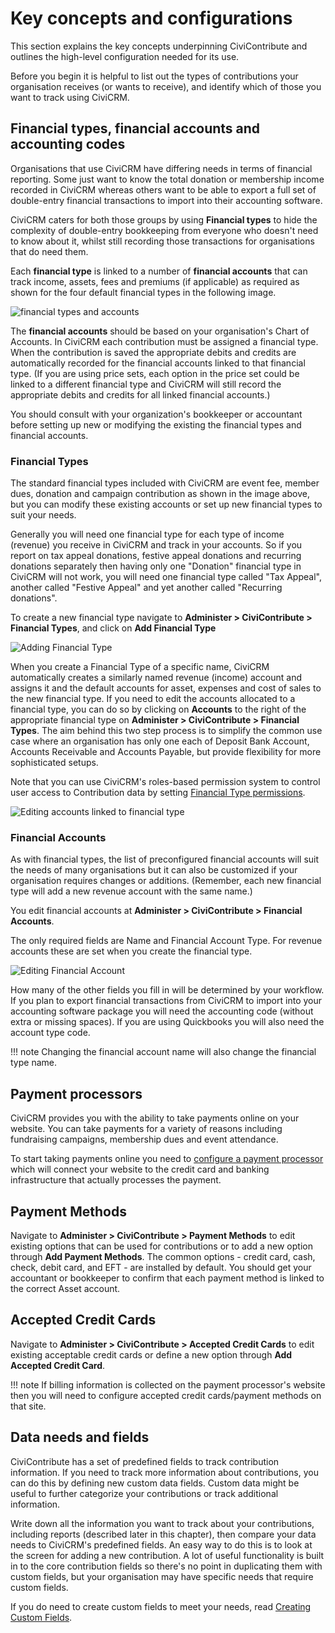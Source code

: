 # Key concepts and configurations

This section explains the key concepts underpinning CiviContribute and outlines
the high-level configuration needed for its use.

Before you begin it is helpful to list out the types of contributions your
organisation receives (or wants to receive), and identify which of those you
want to track using CiviCRM.

## Financial types, financial accounts and accounting codes

Organisations that use CiviCRM have differing needs in terms of financial
reporting.  Some just want to know the total donation or membership income
recorded in CiviCRM whereas others want to be able to export a full set of
double-entry financial transactions to import into their accounting software.

CiviCRM caters for both those groups by using **Financial types** to hide the
complexity of double-entry bookkeeping from everyone who doesn't need to know
about it, whilst still recording those transactions for organisations that do
need them.

Each **financial type** is linked to a number of **financial accounts** that
can track income, assets, fees and premiums (if applicable) as
required as shown for the four default financial types in the following image.


![financial types and accounts](/img/civicontribute-financial-types-and-accounts.png)


The **financial accounts** should be based on your organisation's
Chart of Accounts. In CiviCRM each contribution must be assigned a financial type.
When the contribution is saved the appropriate debits and credits are
automatically recorded for the financial accounts linked to that financial type.
(If you are using
price sets, each option in the price set could be linked to a different
financial type and CiviCRM will still record the appropriate debits and
credits for all linked financial accounts.)  

You should consult with your organization's bookkeeper or accountant before
setting up new or modifying the existing the financial types and financial
accounts.

### Financial Types

The standard financial types included with CiviCRM are event fee, member dues,
donation and campaign contribution  as shown in the image above, but you can
modify these existing accounts or set up new financial types to suit your needs.

Generally you will need one financial type for each type of income (revenue)
you receive in CiviCRM and track in your accounts. So if you report on tax
appeal donations, festive appeal donations and recurring donations separately
then having only one "Donation" financial type in CiviCRM will not work, you
will need one financial type called "Tax Appeal", another called "Festive
Appeal" and yet another called "Recurring donations".

To create a new financial type navigate to **Administer > CiviContribute >
Financial Types**,  and click on **Add Financial Type**

![Adding Financial Type](/img/civicontribute-financial-types-add-new.png)

When you create a Financial Type of a specific name, CiviCRM automatically
creates a similarly named revenue (income) account and assigns it and
the default accounts for asset, expenses and cost of sales to the new financial
type. If you need to edit the accounts allocated to a financial type,
you can do so by clicking on **Accounts** to the right of the appropriate
financial type on **Administer > CiviContribute > Financial Types**.
The aim behind this two step process is to
simplify the common use case where an organisation has only one each of
Deposit Bank Account, Accounts Receivable and Accounts Payable, but provide
flexibility for more sophisticated setups.

Note that you can use CiviCRM's roles-based permission system to control user access to Contribution data by setting [Financial Type permissions](/initial-set-up/permissions-and-access-control.md#financial-type-permissions).

![Editing accounts linked to financial type](/img/civicontribute-financial-types-linked-accounts.png)

### Financial Accounts

As with financial types, the list of preconfigured financial accounts will
suit the needs of many organisations but it can also be customized if your
organisation requires changes or additions. (Remember, each new financial type
will add a new revenue account with the same name.)

You edit financial accounts at **Administer > CiviContribute > Financial Accounts**.

The only required fields are Name and Financial Account Type. For revenue
accounts these are set when you create the financial type.

![Editing Financial Account](/img/civicontribute-financial-account-edit.png)

How many of the other fields you fill in will be determined by your workflow.
If you plan to export financial transactions from CiviCRM to import into your
accounting software package you will need the accounting code (without
extra or missing spaces).  If you are using Quickbooks you will also need the
account type code.

!!! note
    Changing the financial account name will also change the financial type name.

## Payment processors

CiviCRM provides you with the ability to take payments online on your
website. You can take payments for a variety of reasons including
fundraising campaigns, membership dues and event attendance.

To start taking payments online you need to [configure a payment processor](/contributions/payment-processors)
which will connect your website to the credit card and banking
infrastructure that actually processes the payment.

## Payment Methods

Navigate to **Administer > CiviContribute > Payment Methods** to
edit existing options that can be used for contributions or to add a new
option through **Add Payment Methods**. The common options - credit
card, cash, check, debit card, and EFT - are installed by default. You should
get your accountant or bookkeeper to confirm that each payment method is linked
to the correct Asset account.


## Accepted Credit Cards

Navigate to **Administer > CiviContribute > Accepted Credit Cards** to
edit existing acceptable credit cards or define a new option through
**Add Accepted Credit Card**.

!!! note
    If billing information is collected on the payment processor's website
    then you will need to configure accepted credit cards/payment methods on 
    that site.

## Data needs and fields

CiviContribute has a set of predefined fields to track contribution
information. If you need to track more information about contributions,
you can do this by defining new custom data fields. Custom data might be
useful to further categorize your contributions or track additional
information.

Write down all the information you want to track about your
contributions, including reports (described later in this chapter), then
compare your data needs to CiviCRM's predefined fields. An easy way to
do this is to look at the screen for adding a new contribution. A lot
of useful functionality is built in to the core contribution fields so
there's no point in duplicating them with custom fields, but your
organisation may have specific needs that require custom fields.

If you do need to create custom fields to meet your needs, read [Creating Custom Fields](/organising-your-data/creating-custom-fields).
